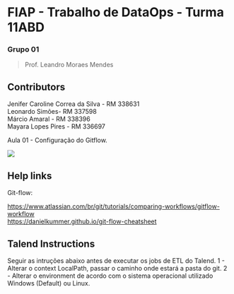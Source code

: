 # FIAP - Trabalho de DataOps - Turma 11ABD

### Grupo 01

> Prof. Leandro Moraes Mendes

## Contributors

Jenifer Caroline Correa da Silva - RM 338631 \
Leonardo Simões- RM 337598 \
Márcio Amaral - RM 338396 \
Mayara Lopes Pires - RM 336697

Aula 01 - Configuração do Gitflow.

![](header.png)

## Help links

Git-flow:

https://www.atlassian.com/br/git/tutorials/comparing-workflows/gitflow-workflow \
https://danielkummer.github.io/git-flow-cheatsheet

## Talend Instructions

Seguir as intruções abaixo antes de executar os jobs de ETL do Talend.
1 - Alterar o context LocalPath, passar o caminho onde estará a pasta do git.
2 - Alterar o environment de acordo com o sistema operacional utilizado Windows (Default) ou Linux.
